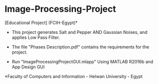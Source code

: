 # Image-Processing-Project

[Educational Project] (FCIH-Egypt)*

- This project generates Salt and Pepper AND Gaussian Noises, and applies Low Pass Filter.

- The file "Phases Description.pdf" contains the requirements for the project.

- Run "ImageProcessingProjectGUI.mlapp" Using MATLAB R2016b and App Design GUI

*Faculty of Computers and Information - Helwan University - Egypt
